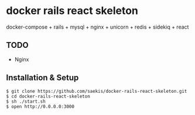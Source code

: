 # docker rails react skeleton
docker-compose + rails + mysql + nginx + unicorn + redis + sidekiq + react

## TODO
- Nginx

## Installation & Setup
```
$ git clone https://github.com/saekis/docker-rails-react-skeleton.git
$ cd docker-rails-react-skeleton
$ sh ./start.sh
$ open http://0.0.0.0:3000
```
